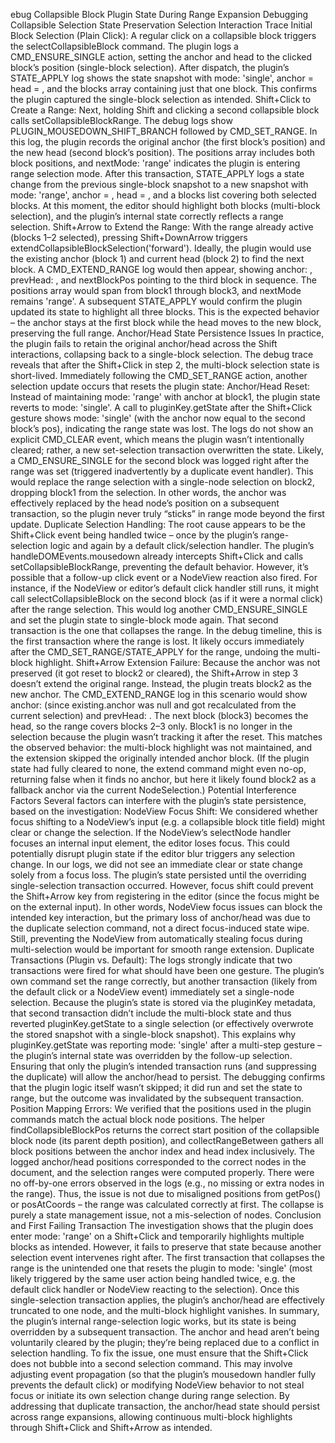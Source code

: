 ebug Collapsible Block Plugin State During Range Expansion
Debugging Collapsible Selection State Preservation
Selection Interaction Trace
Initial Block Selection (Plain Click): A regular click on a collapsible block triggers the selectCollapsibleBlock command. The plugin logs a CMD_ENSURE_SINGLE action, setting the anchor and head to the clicked block’s position (single-block selection). After dispatch, the plugin’s STATE_APPLY log shows the state snapshot with mode: 'single', anchor = head = <block1Pos>, and the blocks array containing just that one block. This confirms the plugin captured the single-block selection as intended.
Shift+Click to Create a Range: Next, holding Shift and clicking a second collapsible block calls setCollapsibleBlockRange. The debug logs show PLUGIN_MOUSEDOWN_SHIFT_BRANCH followed by CMD_SET_RANGE. In this log, the plugin records the original anchor (the first block’s position) and the new head (second block’s position). The positions array includes both block positions, and nextMode: 'range' indicates the plugin is entering range selection mode. After this transaction, STATE_APPLY logs a state change from the previous single-block snapshot to a new snapshot with mode: 'range', anchor = <block1Pos>, head = <block2Pos>, and a blocks list covering both selected blocks. At this moment, the editor should highlight both blocks (multi-block selection), and the plugin’s internal state correctly reflects a range selection.
Shift+Arrow to Extend the Range: With the range already active (blocks 1–2 selected), pressing Shift+DownArrow triggers extendCollapsibleBlockSelection('forward'). Ideally, the plugin would use the existing anchor (block 1) and current head (block 2) to find the next block. A CMD_EXTEND_RANGE log would then appear, showing anchor: <block1Pos>, prevHead: <block2Pos>, and nextBlockPos pointing to the third block in sequence. The positions array would span from block1 through block3, and nextMode remains 'range'. A subsequent STATE_APPLY would confirm the plugin updated its state to highlight all three blocks. This is the expected behavior – the anchor stays at the first block while the head moves to the new block, preserving the full range.
Anchor/Head State Persistence Issues
In practice, the plugin fails to retain the original anchor/head across the Shift interactions, collapsing back to a single-block selection. The debug trace reveals that after the Shift+Click in step 2, the multi-block selection state is short-lived. Immediately following the CMD_SET_RANGE action, another selection update occurs that resets the plugin state:
Anchor/Head Reset: Instead of maintaining mode: 'range' with anchor at block1, the plugin state reverts to mode: 'single'. A call to pluginKey.getState after the Shift+Click gesture shows mode: 'single' (with the anchor now equal to the second block’s pos), indicating the range state was lost. The logs do not show an explicit CMD_CLEAR event, which means the plugin wasn’t intentionally cleared; rather, a new set-selection transaction overwritten the state. Likely, a CMD_ENSURE_SINGLE for the second block was logged right after the range was set (triggered inadvertently by a duplicate event handler). This would replace the range selection with a single-node selection on block2, dropping block1 from the selection. In other words, the anchor was effectively replaced by the head node’s position on a subsequent transaction, so the plugin never truly “sticks” in range mode beyond the first update.
Duplicate Selection Handling: The root cause appears to be the Shift+Click event being handled twice – once by the plugin’s range-selection logic and again by a default click/selection handler. The plugin’s handleDOMEvents.mousedown already intercepts Shift+Click and calls setCollapsibleBlockRange, preventing the default behavior. However, it’s possible that a follow-up click event or a NodeView reaction also fired. For instance, if the NodeView or editor’s default click handler still runs, it might call selectCollapsibleBlock on the second block (as if it were a normal click) after the range selection. This would log another CMD_ENSURE_SINGLE and set the plugin state to single-block mode again. That second transaction is the one that collapses the range. In the debug timeline, this is the first transaction where the range is lost. It likely occurs immediately after the CMD_SET_RANGE/STATE_APPLY for the range, undoing the multi-block highlight.
Shift+Arrow Extension Failure: Because the anchor was not preserved (it got reset to block2 or cleared), the Shift+Arrow in step 3 doesn’t extend the original range. Instead, the plugin treats block2 as the new anchor. The CMD_EXTEND_RANGE log in this scenario would show anchor: <block2Pos> (since existing.anchor was null and got recalculated from the current selection) and prevHead: <block2Pos>. The next block (block3) becomes the head, so the range covers blocks 2–3 only. Block1 is no longer in the selection because the plugin wasn’t tracking it after the reset. This matches the observed behavior: the multi-block highlight was not maintained, and the extension skipped the originally intended anchor block. (If the plugin state had fully cleared to none, the extend command might even no-op, returning false when it finds no anchor, but here it likely found block2 as a fallback anchor via the current NodeSelection.)
Potential Interference Factors
Several factors can interfere with the plugin’s state persistence, based on the investigation:
NodeView Focus Shift: We considered whether focus shifting to a NodeView’s input (e.g. a collapsible block title field) might clear or change the selection. If the NodeView’s selectNode handler focuses an internal input element, the editor loses focus. This could potentially disrupt plugin state if the editor blur triggers any selection change. In our logs, we did not see an immediate clear or state change solely from a focus loss. The plugin’s state persisted until the overriding single-selection transaction occurred. However, focus shift could prevent the Shift+Arrow key from registering in the editor (since the focus might be on the external input). In other words, NodeView focus issues can block the intended key interaction, but the primary loss of anchor/head was due to the duplicate selection command, not a direct focus-induced state wipe. Still, preventing the NodeView from automatically stealing focus during multi-selection would be important for smooth range extension.
Duplicate Transactions (Plugin vs. Default): The logs strongly indicate that two transactions were fired for what should have been one gesture. The plugin’s own command set the range correctly, but another transaction (likely from the default click or a NodeView event) immediately set a single-node selection. Because the plugin’s state is stored via the pluginKey metadata, that second transaction didn’t include the multi-block state and thus reverted pluginKey.getState to a single selection (or effectively overwrote the stored snapshot with a single-block snapshot). This explains why pluginKey.getState was reporting mode: 'single' after a multi-step gesture – the plugin’s internal state was overridden by the follow-up selection. Ensuring that only the plugin’s intended transaction runs (and suppressing the duplicate) will allow the anchor/head to persist. The debugging confirms that the plugin logic itself wasn’t skipped; it did run and set the state to range, but the outcome was invalidated by the subsequent transaction.
Position Mapping Errors: We verified that the positions used in the plugin commands match the actual block node positions. The helper findCollapsibleBlockPos returns the correct start position of the collapsible block node (its parent depth position), and collectRangeBetween gathers all block positions between the anchor index and head index inclusively. The logged anchor/head positions corresponded to the correct nodes in the document, and the selection ranges were computed properly. There were no off-by-one errors observed in the logs (e.g., no missing or extra nodes in the range). Thus, the issue is not due to misaligned positions from getPos() or posAtCoords – the range was calculated correctly at first. The collapse is purely a state management issue, not a mis-selection of nodes.
Conclusion and First Failing Transaction
The investigation shows that the plugin does enter mode: 'range' on a Shift+Click and temporarily highlights multiple blocks as intended. However, it fails to preserve that state because another selection event intervenes right after. The first transaction that collapses the range is the unintended one that resets the plugin to mode: 'single' (most likely triggered by the same user action being handled twice, e.g. the default click handler or NodeView reacting to the selection). Once this single-selection transaction applies, the plugin’s anchor/head are effectively truncated to one node, and the multi-block highlight vanishes. In summary, the plugin’s internal range-selection logic works, but its state is being overridden by a subsequent transaction. The anchor and head aren’t being voluntarily cleared by the plugin; they’re being replaced due to a conflict in selection handling. To fix the issue, one must ensure that the Shift+Click does not bubble into a second selection command. This may involve adjusting event propagation (so that the plugin’s mousedown handler fully prevents the default click) or modifying NodeView behavior to not steal focus or initiate its own selection change during range selection. By addressing that duplicate transaction, the anchor/head state should persist across range expansions, allowing continuous multi-block highlights through Shift+Click and Shift+Arrow as intended.